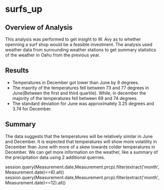 # surfs_up
## Overview of Analysis
This analysis was performed to get insight to W. Avy as to whether openning a surf shop would be a feasible investment. The analysis used weather data from surrounding weather stations to get summary statistics of the weather in Oahu from the previous year.
## Results
* Temperatures in December got lower than June by 8 degrees.
* The maority of the temperatures fell between 73 and 77 degrees in June(Between the first and third quartile). While, in december the majority of the temperatures fell between 69 and 74 degrees. 
* The standard deviation for June was approximately 3.25 degrees and 3.74 for December.
## Summary
The data suggests that the temperatures will be relatively similar in June and December. It is expected that temperatures will show more volatility in December than June  with more of a skew towards colder temperatures in December. We can get more information on the weather, like a summary of the precipitation data using 2 additional querries.

session.query(Measurement.date,Measurement.prcp).filter(extract('month', Measurement.date)==6).all()
session.query(Measurement.date,Measurement.prcp).filter(extract('month', Measurement.date)==12).all()
